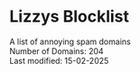 # Lizzys Blocklist
A list of annoying spam domains<br>
Number of Domains: 204<br>
Last modified: 15-02-2025<br>
